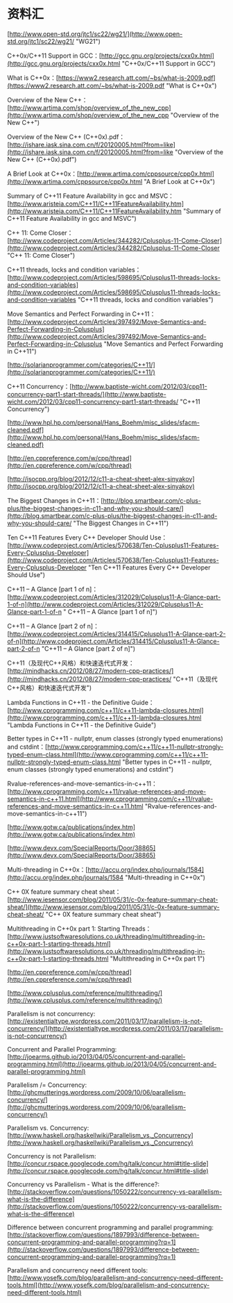 ﻿# 资料汇 #

[http://www.open-std.org/jtc1/sc22/wg21/](http://www.open-std.org/jtc1/sc22/wg21/ "WG21")

C++0x/C++11 Support in GCC：[http://gcc.gnu.org/projects/cxx0x.html](http://gcc.gnu.org/projects/cxx0x.html "C++0x/C++11 Support in GCC")

What is C++0x：[https://www2.research.att.com/~bs/what-is-2009.pdf](https://www2.research.att.com/~bs/what-is-2009.pdf "What is C++0x")

Overview of the New C++：[http://www.artima.com/shop/overview_of_the_new_cpp](http://www.artima.com/shop/overview_of_the_new_cpp "Overview of the New C++")

Overview of the New C++ (C++0x).pdf：[http://ishare.iask.sina.com.cn/f/20120005.html?from=like](http://ishare.iask.sina.com.cn/f/20120005.html?from=like "Overview of the New C++ (C++0x).pdf")

A Brief Look at C++0x：[http://www.artima.com/cppsource/cpp0x.html](http://www.artima.com/cppsource/cpp0x.html "A Brief Look at C++0x")

Summary of C++11 Feature Availability in gcc and MSVC：[http://www.aristeia.com/C++11/C++11FeatureAvailability.htm](http://www.aristeia.com/C++11/C++11FeatureAvailability.htm "Summary of C++11 Feature Availability in gcc and MSVC")

C++ 11: Come Closer：[http://www.codeproject.com/Articles/344282/Cplusplus-11-Come-Closer](http://www.codeproject.com/Articles/344282/Cplusplus-11-Come-Closer "C++ 11: Come Closer")

C++11 threads, locks and condition variables： [http://www.codeproject.com/Articles/598695/Cplusplus11-threads-locks-and-condition-variables](http://www.codeproject.com/Articles/598695/Cplusplus11-threads-locks-and-condition-variables "C++11 threads, locks and condition variables")

Move Semantics and Perfect Forwarding in C++11：[http://www.codeproject.com/Articles/397492/Move-Semantics-and-Perfect-Forwarding-in-Cplusplus](http://www.codeproject.com/Articles/397492/Move-Semantics-and-Perfect-Forwarding-in-Cplusplus "Move Semantics and Perfect Forwarding in C++11")

[http://solarianprogrammer.com/categories/C++11/](http://solarianprogrammer.com/categories/C++11/)

C++11 Concurrency：[http://www.baptiste-wicht.com/2012/03/cpp11-concurrency-part1-start-threads/](http://www.baptiste-wicht.com/2012/03/cpp11-concurrency-part1-start-threads/ "C++11 Concurrency")

[http://www.hpl.hp.com/personal/Hans_Boehm/misc_slides/sfacm-cleaned.pdf](http://www.hpl.hp.com/personal/Hans_Boehm/misc_slides/sfacm-cleaned.pdf)

[http://en.cppreference.com/w/cpp/thread](http://en.cppreference.com/w/cpp/thread)

[http://isocpp.org/blog/2012/12/c11-a-cheat-sheet-alex-sinyakov](http://isocpp.org/blog/2012/12/c11-a-cheat-sheet-alex-sinyakov)

The Biggest Changes in C++11：[http://blog.smartbear.com/c-plus-plus/the-biggest-changes-in-c11-and-why-you-should-care/](http://blog.smartbear.com/c-plus-plus/the-biggest-changes-in-c11-and-why-you-should-care/ "The Biggest Changes in C++11")

Ten C++11 Features Every C++ Developer Should Use：[http://www.codeproject.com/Articles/570638/Ten-Cplusplus11-Features-Every-Cplusplus-Developer](http://www.codeproject.com/Articles/570638/Ten-Cplusplus11-Features-Every-Cplusplus-Developer "Ten C++11 Features Every C++ Developer Should Use")

C++11 – A Glance [part 1 of n]：[http://www.codeproject.com/Articles/312029/Cplusplus11-A-Glance-part-1-of-n](http://www.codeproject.com/Articles/312029/Cplusplus11-A-Glance-part-1-of-n " C++11 – A Glance [part 1 of n]")

C++11 – A Glance [part 2 of n]：[http://www.codeproject.com/Articles/314415/Cplusplus11-A-Glance-part-2-of-n](http://www.codeproject.com/Articles/314415/Cplusplus11-A-Glance-part-2-of-n "C++11 – A Glance [part 2 of n]")

C++11（及现代C++风格）和快速迭代式开发：[http://mindhacks.cn/2012/08/27/modern-cpp-practices/](http://mindhacks.cn/2012/08/27/modern-cpp-practices/ "C++11（及现代C++风格）和快速迭代式开发")

Lambda Functions in C++11 - the Definitive Guide：[http://www.cprogramming.com/c++11/c++11-lambda-closures.html](http://www.cprogramming.com/c++11/c++11-lambda-closures.html "Lambda Functions in C++11 - the Definitive Guide")

Better types in C++11 - nullptr, enum classes (strongly typed enumerations) and cstdint：[http://www.cprogramming.com/c++11/c++11-nullptr-strongly-typed-enum-class.html](http://www.cprogramming.com/c++11/c++11-nullptr-strongly-typed-enum-class.html "Better types in C++11 - nullptr, enum classes (strongly typed enumerations) and cstdint")

Rvalue-references-and-move-semantics-in-c++11：[http://www.cprogramming.com/c++11/rvalue-references-and-move-semantics-in-c++11.html](http://www.cprogramming.com/c++11/rvalue-references-and-move-semantics-in-c++11.html "Rvalue-references-and-move-semantics-in-c++11")

[http://www.gotw.ca/publications/index.htm](http://www.gotw.ca/publications/index.htm)

[http://www.devx.com/SpecialReports/Door/38865](http://www.devx.com/SpecialReports/Door/38865)

Multi-threading in C++0x：[http://accu.org/index.php/journals/1584](http://accu.org/index.php/journals/1584 "Multi-threading in C++0x")

C++ 0X feature summary cheat sheat：[http://www.iesensor.com/blog/2011/05/31/c-0x-feature-summary-cheat-sheat/](http://www.iesensor.com/blog/2011/05/31/c-0x-feature-summary-cheat-sheat/ "C++ 0X feature summary cheat sheat")

Multithreading in C++0x part 1: Starting Threads：[http://www.justsoftwaresolutions.co.uk/threading/multithreading-in-c++0x-part-1-starting-threads.html](http://www.justsoftwaresolutions.co.uk/threading/multithreading-in-c++0x-part-1-starting-threads.html "Multithreading in C++0x part 1")

[http://en.cppreference.com/w/cpp/thread](http://en.cppreference.com/w/cpp/thread)

[http://www.cplusplus.com/reference/multithreading/](http://www.cplusplus.com/reference/multithreading/)

Parallelism is not concurrency: [http://existentialtype.wordpress.com/2011/03/17/parallelism-is-not-concurrency/](http://existentialtype.wordpress.com/2011/03/17/parallelism-is-not-concurrency/)

Concurrent and Parallel Programming: [http://joearms.github.io/2013/04/05/concurrent-and-parallel-programming.html](http://joearms.github.io/2013/04/05/concurrent-and-parallel-programming.html)

Parallelism /= Concurrency: [http://ghcmutterings.wordpress.com/2009/10/06/parallelism-concurrency/](http://ghcmutterings.wordpress.com/2009/10/06/parallelism-concurrency/)

Parallelism vs. Concurrency: [http://www.haskell.org/haskellwiki/Parallelism_vs._Concurrency](http://www.haskell.org/haskellwiki/Parallelism_vs._Concurrency)

Concurrency is not Parallelism: [http://concur.rspace.googlecode.com/hg/talk/concur.html#title-slide](http://concur.rspace.googlecode.com/hg/talk/concur.html#title-slide)

Concurrency vs Parallelism - What is the difference?: [http://stackoverflow.com/questions/1050222/concurrency-vs-parallelism-what-is-the-difference](http://stackoverflow.com/questions/1050222/concurrency-vs-parallelism-what-is-the-difference)

Difference between concurrent programming and parallel programming: [http://stackoverflow.com/questions/1897993/difference-between-concurrent-programming-and-parallel-programming?rq=1](http://stackoverflow.com/questions/1897993/difference-between-concurrent-programming-and-parallel-programming?rq=1)

Parallelism and concurrency need different tools: [http://www.yosefk.com/blog/parallelism-and-concurrency-need-different-tools.html](http://www.yosefk.com/blog/parallelism-and-concurrency-need-different-tools.html)